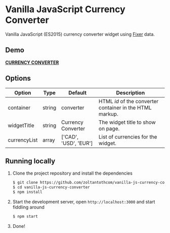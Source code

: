 # Vanilla JavaScript Currency Converter

Vanilla JavaScript (ES2015) currency converter widget using [Fixer](https://fixer.io/) data. 

## Demo

[**CURRENCY CONVERTER**](https://zoltantothcom.github.io/vanilla-js-currency-converter/)


## Options

Option | Type | Default | Description
------ | ---- | ------- | -----------
container | string | converter | HTML _id_ of the converter container in the HTML markup.
widgetTitle | string | Currency Converter | The widget title to show on page.
currencyList | array | ['CAD', 'USD', 'EUR'] | List of currencies for the widget.


## Running locally

1. Clone the project repository and install the dependencies

    ```sh
    $ git clone https://github.com/zoltantothcom/vanilla-js-currency-converter.git
    $ cd vanilla-js-currency-converter
    $ npm install
    ```

2. Start the development server, open `http://localhost:3000` and start fiddling around

    ```sh
    $ npm start
    ```

3. Done!
